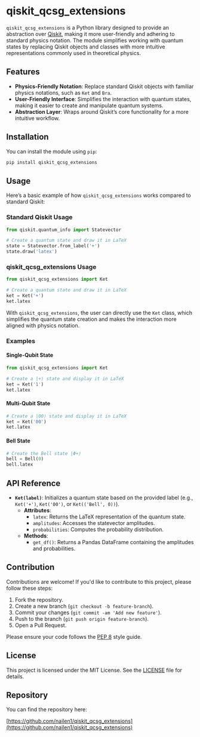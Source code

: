 # qiskit_qcsg_extensions

`qiskit_qcsg_extensions` is a Python library designed to provide an abstraction over [Qiskit](https://qiskit.org/), making it more user-friendly and adhering to standard physics notation. The module simplifies working with quantum states by replacing Qiskit objects and classes with more intuitive representations commonly used in theoretical physics.

## Features

- **Physics-Friendly Notation**: Replace standard Qiskit objects with familiar physics notations, such as `Ket` and `Bra`.
- **User-Friendly Interface**: Simplifies the interaction with quantum states, making it easier to create and manipulate quantum systems.
- **Abstraction Layer**: Wraps around Qiskit’s core functionality for a more intuitive workflow.

## Installation

You can install the module using `pip`:

```bash
pip install qiskit_qcsg_extensions
```

## Usage

Here’s a basic example of how `qiskit_qcsg_extensions` works compared to standard Qiskit:

### Standard Qiskit Usage

```python
from qiskit.quantum_info import Statevector

# Create a quantum state and draw it in LaTeX
state = Statevector.from_label('+')
state.draw('latex')
```

### qiskit_qcsg_extensions Usage

```python
from qiskit_qcsg_extensions import Ket

# Create a quantum state and draw it in LaTeX
ket = Ket('+')
ket.latex
```

With `qiskit_qcsg_extensions`, the user can directly use the `Ket` class, which simplifies the quantum state creation and makes the interaction more aligned with physics notation.

### Examples

#### Single-Qubit State

```python
from qiskit_qcsg_extensions import Ket

# Create a |+⟩ state and display it in LaTeX
ket = Ket('1')
ket.latex
```

#### Multi-Qubit State

```python
# Create a |00⟩ state and display it in LaTeX
ket = Ket('00')
ket.latex
```

#### Bell State

```python
# Create the Bell state |Φ+⟩
bell = Bell(0)
bell.latex
```

## API Reference

- **`Ket(label)`**: Initializes a quantum state based on the provided label (e.g., `Ket('+')`, `Ket('00')`, or `Ket(('Bell', 0))`).
  - **Attributes**:
    - `latex`: Returns the LaTeX representation of the quantum state.
    - `amplitudes`: Accesses the statevector amplitudes.
    - `probabilities`: Computes the probability distribution.
  - **Methods**:
    - `get_df()`: Returns a Pandas DataFrame containing the amplitudes and probabilities.

## Contribution

Contributions are welcome! If you'd like to contribute to this project, please follow these steps:

1. Fork the repository.
2. Create a new branch (`git checkout -b feature-branch`).
3. Commit your changes (`git commit -am 'Add new feature'`).
4. Push to the branch (`git push origin feature-branch`).
5. Open a Pull Request.

Please ensure your code follows the [PEP 8](https://www.python.org/dev/peps/pep-0008/) style guide.

## License

This project is licensed under the MIT License. See the [LICENSE](./LICENSE) file for details.

## Repository

You can find the repository here:

[https://github.com/nailen1/qiskit_qcsg_extensions](https://github.com/nailen1/qiskit_qcsg_extensions)
